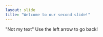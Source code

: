 ```yaml
---
layout: slide
title: "Welcome to our second slide!"
---
```

"Not my text"
Use the left arrow to go back!
